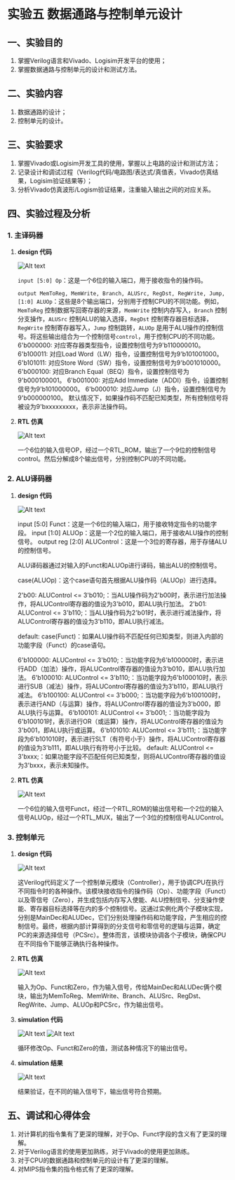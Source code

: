 # 实验五 数据通路与控制单元设计

## 一、实验目的

1. 掌握Verilog语言和Vivado、Logisim开发平台的使用；
2. 掌握数据通路与控制单元的设计和测试方法。

## 二、实验内容

1. 数据通路的设计；
2. 控制单元的设计。

## 三、实验要求

1. 掌握Vivado或Logisim开发工具的使用，掌握以上电路的设计和测试方法；
2. 记录设计和调试过程（Verilog代码/电路图/表达式/真值表，Vivado仿真结果，Logisim验证结果等）；
3. 分析Vivado仿真波形/Logism验证结果，注重输入输出之间的对应关系。

## 四、实验过程及分析

### 1. 主译码器

1. **design 代码**

    ![Alt text](image-1.png)

    `input [5:0] Op`：这是一个6位的输入端口，用于接收指令的操作码。

    `output MemToReg, MemWrite, Branch, ALUSrc, RegDst, RegWrite, Jump, [1:0] ALUOp`：这些是8个输出端口，分别用于控制CPU的不同功能。例如，`MemToReg` 控制数据写回寄存器的来源，`MemWrite` 控制内存写入，`Branch` 控制分支操作，`ALUSrc` 控制ALU的输入选择，`RegDst` 控制寄存器目标选择，`RegWrite` 控制寄存器写入，`Jump` 控制跳转，`ALUOp` 是用于ALU操作的控制信号。将这些输出组合为一个控制信号`control`，用于控制CPU的不同功能。
    </br>
    6'b000000: 对应寄存器类型指令，设置控制信号为9'b110000010。
    6'b100011: 对应Load Word（LW）指令，设置控制信号为9'b101001000。
    6'b101011: 对应Store Word（SW）指令，设置控制信号为9'b001010000。
    6'b000100: 对应Branch Equal（BEQ）指令，设置控制信号为9'b000100001。
    6'b001000: 对应Add Immediate（ADDI）指令，设置控制信号为9'b101000000。
    6'b000010: 对应Jump（J）指令，设置控制信号为9'b000000100。
    默认情况下，如果操作码不匹配已知类型，所有控制信号将被设为9'bxxxxxxxxx，表示非法操作码。

2. **RTL 仿真**

    ![Alt text](image-4.png)

    一个6位的输入信号OP，经过一个RTL_ROM，输出了一个9位的控制信号control。然后分解成8个输出信号，分别控制CPU的不同功能。

### 2. ALU译码器

1. **design 代码**

    ![Alt text](image-6.png)

    input [5:0] Funct：这是一个6位的输入端口，用于接收特定指令的功能字段。
    input [1:0] ALUOp：这是一个2位的输入端口，用于接收ALU操作的控制信号。
    output reg [2:0] ALUControl：这是一个3位的寄存器，用于存储ALU的控制信号。

    ALU译码器通过对输入的Funct和ALUOp进行译码，输出ALU的控制信号。

     case(ALUOp)：这个case语句首先根据ALU操作码（ALUOp）进行选择。

     2'b00: ALUControl <= 3'b010;：当ALU操作码为2'b00时，表示进行加法操作，将ALUControl寄存器的值设为3'b010，即ALU执行加法。
     2'b01: ALUControl <= 3'b110;：当ALU操作码为2'b01时，表示进行减法操作，将ALUControl寄存器的值设为3'b110，即ALU执行减法。

     default: case(Funct)：如果ALU操作码不匹配任何已知类型，则进入内部的功能字段（Funct）的case语句。

     6'b100000: ALUControl <= 3'b010;：当功能字段为6'b100000时，表示进行ADD（加法）操作，将ALUControl寄存器的值设为3'b010，即ALU执行加法。
     6'b100010: ALUControl <= 3'b110;：当功能字段为6'b100010时，表示进行SUB（减法）操作，将ALUControl寄存器的值设为3'b110，即ALU执行减法。
     6'b100100: ALUControl <= 3'b000;：当功能字段为6'b100100时，表示进行AND（与运算）操作，将ALUControl寄存器的值设为3'b000，即ALU执行与运算。
     6'b100101: ALUControl <= 3'b001;：当功能字段为6'b100101时，表示进行OR（或运算）操作，将ALUControl寄存器的值设为3'b001，即ALU执行或运算。
     6'b101010: ALUControl <= 3'b111;：当功能字段为6'b101010时，表示进行SLT（有符号小于）操作，将ALUControl寄存器的值设为3'b111，即ALU执行有符号小于比较。
     default: ALUControl <= 3'bxxx;：如果功能字段不匹配任何已知类型，则将ALUControl寄存器的值设为3'bxxx，表示未知操作。

2. **RTL 仿真**

    ![Alt text](image-7.png)

    一个6位的输入信号Funct，经过一个RTL_ROM的输出信号和一个2位的输入信号ALUOp，经过一个RTL_MUX，输出了一个3位的控制信号ALUControl。

### 3. 控制单元

1. **design 代码**

    ![Alt text](image-2.png)

    这Verilog代码定义了一个控制单元模块（Controller），用于协调CPU在执行不同指令时的各种操作。该模块接收指令的操作码（Op）、功能字段（Funct）以及零信号（Zero），并生成包括内存写入使能、ALU控制信号、分支操作使能、寄存器目标选择等在内的多个控制信号。这通过实例化两个子模块实现，分别是MainDec和ALUDec，它们分别处理操作码和功能字段，产生相应的控制信号。最终，根据内部计算得到的分支信号和零信号的逻辑与运算，确定PC的来源选择信号（PCSrc）。整体而言，该模块协调各个子模块，确保CPU在不同指令下能够正确执行各种操作。

2. **RTL 仿真**

    ![Alt text](image-8.png)

    输入为Op、Funct和Zero，作为输入信号，传给MainDec和ALUDec俩个模块，输出为MemToReg、MemWrite、Branch、ALUSrc、RegDst、RegWrite、Jump、ALUOp和PCSrc，作为输出信号。

3. **simulation 代码**

    ![Alt text](image-9.png)
    ![Alt text](image-10.png)

    循环修改Op、Funct和Zero的值，测试各种情况下的输出信号。

4. **simulation 结果**

    ![Alt text](image-11.png)

    结果验证，在不同的输入信号下，输出信号符合预期。

## 五、调试和心得体会

1. 对计算机的指令集有了更深的理解，对于Op、Funct字段的含义有了更深的理解。
2. 对于Verilog语言的使用更加熟练，对于Vivado的使用更加熟练。
3. 对于CPU的数据通路和控制单元的设计有了更深的理解。
4. 对MIPS指令集的指令格式有了更深的理解。